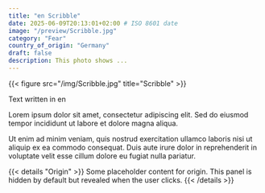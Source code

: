 ```yaml
---
title: "en Scribble"
date: 2025-06-09T20:13:01+02:00 # ISO 8601 date
image: "/preview/Scribble.jpg"
category: "Fear"
country_of_origin: "Germany"
draft: false
description: This photo shows ...
---
```


{{< figure src="/img/Scribble.jpg" title="Scribble" >}}

Text written in en

Lorem ipsum dolor sit amet, consectetur adipiscing elit. Sed do eiusmod tempor incididunt ut labore et dolore magna aliqua.

Ut enim ad minim veniam, quis nostrud exercitation ullamco laboris nisi ut aliquip ex ea commodo consequat. Duis aute irure dolor in reprehenderit in voluptate velit esse cillum dolore eu fugiat nulla pariatur.


{{< details "Origin" >}}
Some placeholder content for origin. This panel is hidden by default but revealed when the user clicks.
{{< /details >}}

